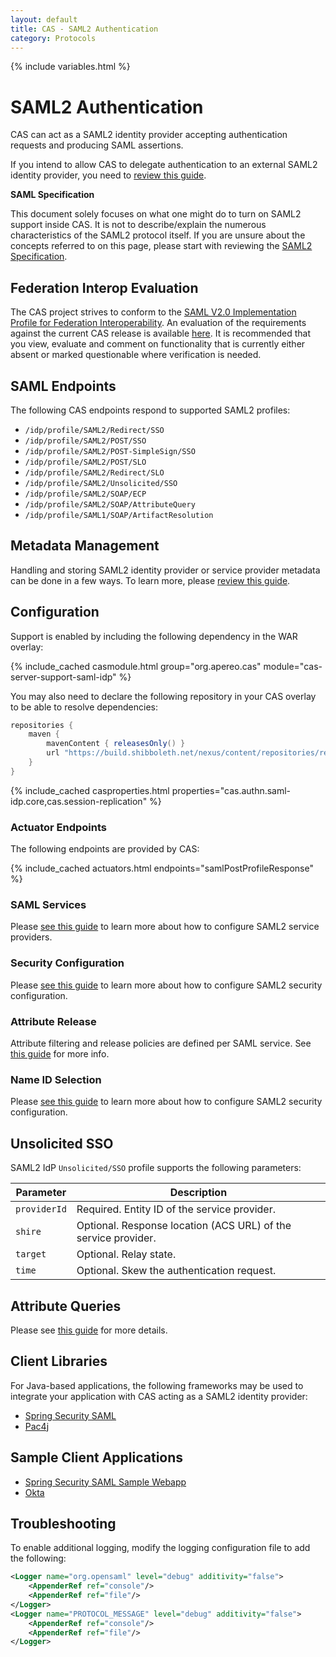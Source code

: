 ```yaml
---
layout: default
title: CAS - SAML2 Authentication
category: Protocols
---
```

{% include variables.html %}

# SAML2 Authentication

CAS can act as a SAML2 identity provider accepting authentication requests and producing SAML assertions.

If you intend to allow CAS to delegate authentication to an external SAML2 identity provider, you need to [review this guide](../integration/Delegate-Authentication.html).

<div class="alert alert-info"><strong>SAML Specification</strong><p>This document solely focuses on what one might do to turn on SAML2 
support inside CAS. It is not to describe/explain the numerous characteristics of the SAML2 protocol itself. If you are unsure 
about the concepts referred to on this page, please start with reviewing 
the <a href="http://docs.oasis-open.org/security/saml/Post2.0/sstc-saml-tech-overview-2.0.html">SAML2 Specification</a>.</p></div>

## Federation Interop Evaluation

The CAS project strives to conform to the [SAML V2.0 Implementation Profile for Federation Interoperability](https://kantarainitiative.github.io/SAMLprofiles/fedinterop.html). An 
evaluation of the requirements against the current CAS release is available [here](https://docs.google.com/spreadsheets/d/1NYN5n6AaNxz0UxwkzIDuXMYL1JUKNZZlSzLZEDUw4Aw/edit?usp=sharing). It 
is recommended that you view, evaluate and comment on functionality that is currently either absent or marked questionable where verification is needed.

## SAML Endpoints

The following CAS endpoints respond to supported SAML2 profiles:

- `/idp/profile/SAML2/Redirect/SSO`
- `/idp/profile/SAML2/POST/SSO`
- `/idp/profile/SAML2/POST-SimpleSign/SSO`
- `/idp/profile/SAML2/POST/SLO`
- `/idp/profile/SAML2/Redirect/SLO`
- `/idp/profile/SAML2/Unsolicited/SSO`
- `/idp/profile/SAML2/SOAP/ECP`
- `/idp/profile/SAML2/SOAP/AttributeQuery`
- `/idp/profile/SAML1/SOAP/ArtifactResolution`

## Metadata Management

Handling and storing SAML2 identity provider or service provider metadata 
can be done in a few ways. To learn more, please [review this guide](../installation/Configuring-SAML2-DynamicMetadata.html).

## Configuration

Support is enabled by including the following dependency in the WAR overlay:

{% include_cached casmodule.html group="org.apereo.cas" module="cas-server-support-saml-idp" %}

You may also need to declare the following repository in
your CAS overlay to be able to resolve dependencies:

```groovy
repositories {
    maven { 
        mavenContent { releasesOnly() }
        url "https://build.shibboleth.net/nexus/content/repositories/releases" 
    }
}
```

{% include_cached casproperties.html properties="cas.authn.saml-idp.core,cas.session-replication" %}

### Actuator Endpoints

The following endpoints are provided by CAS:

{% include_cached actuators.html endpoints="samlPostProfileResponse" %}

### SAML Services

Please [see this guide](../services/SAML2-Service-Management.html) to learn more 
about how to configure SAML2 service providers.

### Security Configuration

Please [see this guide](../installation/Configuring-SAML2-Security.html) to learn more
about how to configure SAML2 security configuration.

### Attribute Release

Attribute filtering and release policies are defined per SAML service. See [this guide](../installation/Configuring-SAML2-Attribute-Release.html) for more info.

### Name ID Selection

Please [see this guide](../installation/Configuring-SAML2-NameID.html) to learn more
about how to configure SAML2 security configuration.
  
## Unsolicited SSO

SAML2 IdP `Unsolicited/SSO` profile supports the following parameters:

| Parameter    | Description                                                    |
|--------------|----------------------------------------------------------------|
| `providerId` | Required. Entity ID of the service provider.                   |
| `shire`      | Optional. Response location (ACS URL) of the service provider. |
| `target`     | Optional. Relay state.                                         |
| `time`       | Optional. Skew the authentication request.                     |

## Attribute Queries

Please see [this guide](../installation/Configuring-SAML2-AttributeQuery.html) for more details.


## Client Libraries

For Java-based applications, the following frameworks may be used to integrate your application with CAS acting as a SAML2 identity provider:

- [Spring Security SAML](http://projects.spring.io/spring-security-saml/)
- [Pac4j](http://www.pac4j.org/docs/clients/saml.html)

## Sample Client Applications

- [Spring Security SAML Sample Webapp](https://github.com/apereo/saml2-sample-java-webapp)
- [Okta](https://developer.okta.com/standards/SAML/setting_up_a_saml_application_in_okta)

## Troubleshooting

To enable additional logging, modify the logging configuration file to add the following:

```xml
<Logger name="org.opensaml" level="debug" additivity="false">
    <AppenderRef ref="console"/>
    <AppenderRef ref="file"/>
</Logger>
<Logger name="PROTOCOL_MESSAGE" level="debug" additivity="false">
    <AppenderRef ref="console"/>
    <AppenderRef ref="file"/>
</Logger>
```
